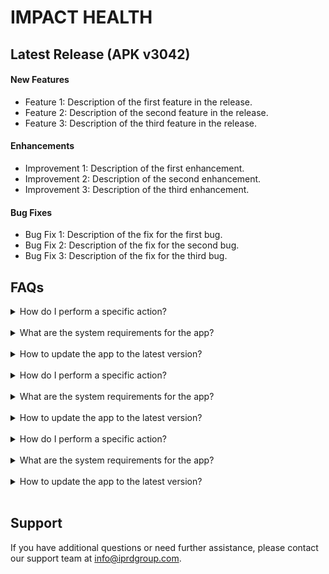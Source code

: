 # IMPACT HEALTH

## Latest Release (APK v3042)

#### New Features
- Feature 1: Description of the first feature in the release.
- Feature 2: Description of the second feature in the release.
- Feature 3: Description of the third feature in the release.

#### Enhancements
- Improvement 1: Description of the first enhancement.
- Improvement 2: Description of the second enhancement.
- Improvement 3: Description of the third enhancement.

#### Bug Fixes
- Bug Fix 1: Description of the fix for the first bug.
- Bug Fix 2: Description of the fix for the second bug.
- Bug Fix 3: Description of the fix for the third bug.

## FAQs

<details>
<summary>How do I perform a specific action?</summary>
  Describe the steps to perform the specific action.
</details>
<br>
<details>
<summary>What are the system requirements for the app?</summary>
  Provide information about the minimum system requirements.
</details>
<br>
<details>
<summary>How to update the app to the latest version?</summary>
  Explain the steps for updating the app to the latest version.
</details>
<br>
<details>
<summary>How do I perform a specific action?</summary>
  Describe the steps to perform the specific action.
</details>
<br>
<details>
<summary>What are the system requirements for the app?</summary>
  Provide information about the minimum system requirements.
</details>
<br>
<details>
<summary>How to update the app to the latest version?</summary>
  Explain the steps for updating the app to the latest version.
</details>
<br>
<details>
<summary>How do I perform a specific action?</summary>
  Describe the steps to perform the specific action.
</details>
<br>
<details>
<summary>What are the system requirements for the app?</summary>
  Provide information about the minimum system requirements.
</details>
<br>
<details>
<summary>How to update the app to the latest version?</summary>
  Explain the steps for updating the app to the latest version.
</details>
<br>

<!-- Add more FAQs as needed -->

## Support

If you have additional questions or need further assistance, please contact our support team at info@iprdgroup.com.
